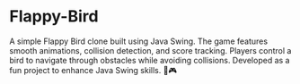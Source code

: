 # Flappy-Bird
A simple Flappy Bird clone built using Java Swing. The game features smooth animations, collision detection, and score tracking. Players control a bird to navigate through obstacles while avoiding collisions. Developed as a fun project to enhance Java Swing skills. 🚀🎮
